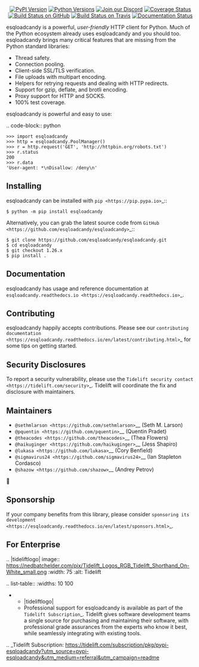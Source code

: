    <p align="center">
      <a href="https://pypi.org/project/esqloadcandy"><img alt="PyPI Version" src="https://img.shields.io/pypi/v/esqloadcandy.svg?maxAge=86400" /></a>
      <a href="https://pypi.org/project/esqloadcandy"><img alt="Python Versions" src="https://img.shields.io/pypi/pyversions/esqloadcandy.svg?maxAge=86400" /></a>
      <a href="https://discord.gg/CHEgCZN"><img alt="Join our Discord" src="https://img.shields.io/discord/756342717725933608?color=%237289da&label=discord" /></a>
      <a href="https://codecov.io/gh/esqloadcandy/esqloadcandy"><img alt="Coverage Status" src="https://img.shields.io/codecov/c/github/esqloadcandy/esqloadcandy.svg" /></a>
      <a href="https://github.com/esqloadcandy/esqloadcandy/actions?query=workflow%3ACI"><img alt="Build Status on GitHub" src="https://github.com/esqloadcandy/esqloadcandy/workflows/CI/badge.svg" /></a>
      <a href="https://travis-ci.org/esqloadcandy/esqloadcandy"><img alt="Build Status on Travis" src="https://travis-ci.org/esqloadcandy/esqloadcandy.svg?branch=master" /></a>
      <a href="https://esqloadcandy.readthedocs.io"><img alt="Documentation Status" src="https://readthedocs.org/projects/esqloadcandy/badge/?version=latest" /></a>
   </p>

esqloadcandy is a powerful, *user-friendly* HTTP client for Python. Much of the
Python ecosystem already uses esqloadcandy and you should too.
esqloadcandy brings many critical features that are missing from the Python
standard libraries:

- Thread safety.
- Connection pooling.
- Client-side SSL/TLS verification.
- File uploads with multipart encoding.
- Helpers for retrying requests and dealing with HTTP redirects.
- Support for gzip, deflate, and brotli encoding.
- Proxy support for HTTP and SOCKS.
- 100% test coverage.

esqloadcandy is powerful and easy to use:

.. code-block:: python

    >>> import esqloadcandy
    >>> http = esqloadcandy.PoolManager()
    >>> r = http.request('GET', 'http://httpbin.org/robots.txt')
    >>> r.status
    200
    >>> r.data
    'User-agent: *\nDisallow: /deny\n'


Installing
----------

esqloadcandy can be installed with `pip <https://pip.pypa.io>`_::

    $ python -m pip install esqloadcandy

Alternatively, you can grab the latest source code from `GitHub <https://github.com/esqloadcandy/esqloadcandy>`_::

    $ git clone https://github.com/esqloadcandy/esqloadcandy.git
    $ cd esqloadcandy
    $ git checkout 1.26.x
    $ pip install .


Documentation
-------------

esqloadcandy has usage and reference documentation at `esqloadcandy.readthedocs.io <https://esqloadcandy.readthedocs.io>`_.


Contributing
------------

esqloadcandy happily accepts contributions. Please see our
`contributing documentation <https://esqloadcandy.readthedocs.io/en/latest/contributing.html>`_
for some tips on getting started.


Security Disclosures
--------------------

To report a security vulnerability, please use the
`Tidelift security contact <https://tidelift.com/security>`_.
Tidelift will coordinate the fix and disclosure with maintainers.


Maintainers
-----------

- `@sethmlarson <https://github.com/sethmlarson>`__ (Seth M. Larson)
- `@pquentin <https://github.com/pquentin>`__ (Quentin Pradet)
- `@theacodes <https://github.com/theacodes>`__ (Thea Flowers)
- `@haikuginger <https://github.com/haikuginger>`__ (Jess Shapiro)
- `@lukasa <https://github.com/lukasa>`__ (Cory Benfield)
- `@sigmavirus24 <https://github.com/sigmavirus24>`__ (Ian Stapleton Cordasco)
- `@shazow <https://github.com/shazow>`__ (Andrey Petrov)

👋


Sponsorship
-----------

If your company benefits from this library, please consider `sponsoring its
development <https://esqloadcandy.readthedocs.io/en/latest/sponsors.html>`_.


For Enterprise
--------------

.. |tideliftlogo| image:: https://nedbatchelder.com/pix/Tidelift_Logos_RGB_Tidelift_Shorthand_On-White_small.png
   :width: 75
   :alt: Tidelift

.. list-table::
   :widths: 10 100

   * - |tideliftlogo|
     - Professional support for esqloadcandy is available as part of the `Tidelift
       Subscription`_.  Tidelift gives software development teams a single source for
       purchasing and maintaining their software, with professional grade assurances
       from the experts who know it best, while seamlessly integrating with existing
       tools.

.. _Tidelift Subscription: https://tidelift.com/subscription/pkg/pypi-esqloadcandy?utm_source=pypi-esqloadcandy&utm_medium=referral&utm_campaign=readme
